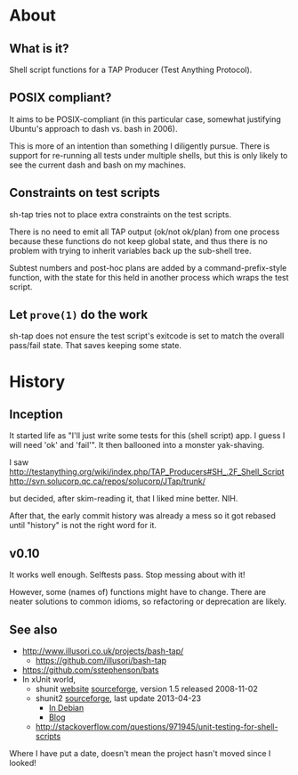 # About
## What is it?
Shell script functions for a TAP Producer (Test Anything Protocol).

## POSIX compliant?
It aims to be POSIX-compliant (in this particular case, somewhat
justifying Ubuntu's approach to dash vs. bash in 2006).

This is more of an intention than something I diligently pursue.
There is support for re-running all tests under multiple shells, but
this is only likely to see the current dash and bash on my machines.

## Constraints on test scripts
sh-tap tries not to place extra constraints on the test scripts.

There is no need to emit all TAP output (ok/not ok/plan) from one
process because these functions do not keep global state, and thus
there is no problem with trying to inherit variables back up the
sub-shell tree.

Subtest numbers and post-hoc plans are added by a command-prefix-style
function, with the state for this held in another process which wraps
the test script.

## Let `prove(1)` do the work
sh-tap does not ensure the test script's exitcode is set to match the
overall pass/fail state.  That saves keeping some state.

# History
## Inception
It started life as "I'll just write some tests for this (shell script)
app.  I guess I will need 'ok' and 'fail'".  It then ballooned into a
monster yak-shaving.

I saw
  http://testanything.org/wiki/index.php/TAP_Producers#SH_.2F_Shell_Script
  http://svn.solucorp.qc.ca/repos/solucorp/JTap/trunk/

but decided, after skim-reading it, that I liked mine better.  NIH.

After that, the early commit history was already a mess so it got
rebased until "history" is not the right word for it.

## v0.10
It works well enough.  Selftests pass.  Stop messing about with it!

However, some (names of) functions might have to change.  There are
neater solutions to common idioms, so refactoring or deprecation are
likely.

## See also

* http://www.illusori.co.uk/projects/bash-tap/
  *  https://github.com/illusori/bash-tap
* https://github.com/sstephenson/bats
* In xUnit world,
  * shunit [website](http://shunit.sourceforge.net/) [sourceforge](https://sourceforge.net/projects/shunit/), version 1.5 released 2008-11-02
  * shunit2 [sourceforge](https://sourceforge.net/projects/shunit2/), last update 2013-04-23
      * [In Debian](http://packages.debian.org/shunit2)
      * [Blog](http://www.mikewright.me/blog/2013/10/31/shunit2-bash-testing/)
  * http://stackoverflow.com/questions/971945/unit-testing-for-shell-scripts

Where I have put a date, doesn't mean the project hasn't moved since I looked!
